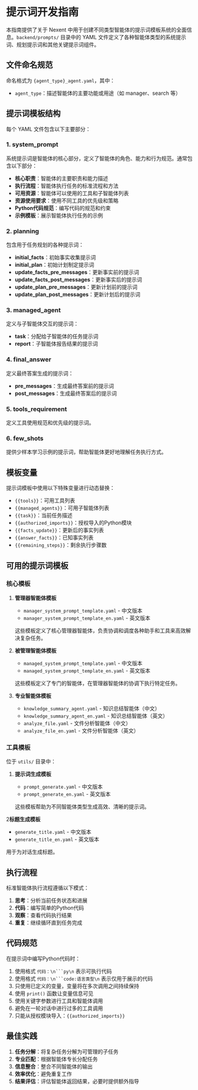 # 提示词开发指南

本指南提供了关于 Nexent 中用于创建不同类型智能体的提示词模板系统的全面信息。`backend/prompts/` 目录中的 YAML 文件定义了各种智能体类型的系统提示词、规划提示词和其他关键提示词组件。

## 文件命名规范

命名格式为 `{agent_type}_agent.yaml`，其中：
- `agent_type`：描述智能体的主要功能或用途（如 manager、search 等）

## 提示词模板结构

每个 YAML 文件包含以下主要部分：

### 1. system_prompt

系统提示词是智能体的核心部分，定义了智能体的角色、能力和行为规范。通常包含以下部分：

- **核心职责**：智能体的主要职责和能力描述
- **执行流程**：智能体执行任务的标准流程和方法
- **可用资源**：智能体可以使用的工具和子智能体列表
- **资源使用要求**：使用不同工具的优先级和策略
- **Python代码规范**：编写代码的规范和约束
- **示例模板**：展示智能体执行任务的示例

### 2. planning

包含用于任务规划的各种提示词：

- **initial_facts**：初始事实收集提示词
- **initial_plan**：初始计划制定提示词
- **update_facts_pre_messages**：更新事实前的提示词
- **update_facts_post_messages**：更新事实后的提示词
- **update_plan_pre_messages**：更新计划前的提示词
- **update_plan_post_messages**：更新计划后的提示词

### 3. managed_agent

定义与子智能体交互的提示词：

- **task**：分配给子智能体的任务提示词
- **report**：子智能体报告结果的提示词

### 4. final_answer

定义最终答案生成的提示词：

- **pre_messages**：生成最终答案前的提示词
- **post_messages**：生成最终答案后的提示词

### 5. tools_requirement

定义工具使用规范和优先级的提示词。

### 6. few_shots

提供少样本学习示例的提示词，帮助智能体更好地理解任务执行方式。

## 模板变量

提示词模板中使用以下特殊变量进行动态替换：

- `{{tools}}`：可用工具列表
- `{{managed_agents}}`：可用子智能体列表
- `{{task}}`：当前任务描述
- `{{authorized_imports}}`：授权导入的Python模块
- `{{facts_update}}`：更新后的事实列表
- `{{answer_facts}}`：已知事实列表
- `{{remaining_steps}}`：剩余执行步骤数

## 可用的提示词模板

### 核心模板

1. **管理器智能体模板**
   - `manager_system_prompt_template.yaml` - 中文版本
   - `manager_system_prompt_template_en.yaml` - 英文版本
   
   这些模板定义了核心管理器智能体，负责协调和调度各种助手和工具来高效解决复杂任务。

2. **被管理智能体模板**
   - `managed_system_prompt_template.yaml` - 中文版本
   - `managed_system_prompt_template_en.yaml` - 英文版本
   
   这些模板定义了专门的智能体，在管理器智能体的协调下执行特定任务。

3. **专业智能体模板**
   - `knowledge_summary_agent.yaml` - 知识总结智能体（中文）
   - `knowledge_summary_agent_en.yaml` - 知识总结智能体（英文）
   - `analyze_file.yaml` - 文件分析智能体（中文）
   - `analyze_file_en.yaml` - 文件分析智能体（英文）

### 工具模板

位于 `utils/` 目录中：

1. **提示词生成模板**
   - `prompt_generate.yaml` - 中文版本
   - `prompt_generate_en.yaml` - 英文版本
   
   这些模板帮助为不同智能体类型生成高效、清晰的提示词。

2**标题生成模板**
   - `generate_title.yaml` - 中文版本
   - `generate_title_en.yaml` - 英文版本

   用于为对话生成标题。

## 执行流程

标准智能体执行流程遵循以下模式：

1. **思考**：分析当前任务状态和进展
2. **代码**：编写简单的Python代码
3. **观察**：查看代码执行结果
4. **重复**：继续循环直到任务完成

## 代码规范

在提示词中编写Python代码时：

1. 使用格式 `代码：\n```py\n` 表示可执行代码
2. 使用格式 `代码：\n```code:语言类型\n` 表示仅用于展示的代码
3. 只使用已定义的变量，变量将在多次调用之间持续保持
4. 使用 `print()` 函数让变量信息可见
5. 使用关键字参数进行工具和智能体调用
6. 避免在一轮对话中进行过多的工具调用
7. 只能从授权模块导入：`{{authorized_imports}}`

## 最佳实践

1. **任务分解**：将复杂任务分解为可管理的子任务
2. **专业匹配**：根据智能体专长分配任务
3. **信息整合**：整合不同智能体的输出
4. **效率优化**：避免重复工作
5. **结果评估**：评估智能体返回结果，必要时提供额外指导
